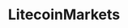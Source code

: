 ---
title: LitecoinMarkets
crosslinks:
- litecoin
- CryptoCurrency
- Bitcoin
- BitcoinMarkets
- CryptoMarkets
- ethtrader
- CoinBase
- Ripple
- GirlsGoneLiteCoin
- litecoinmining
- peercoin
- conspiracy
- casualiama
- fakeid
- redditscripting
- TheSimpsons
- KrakenSupport
---